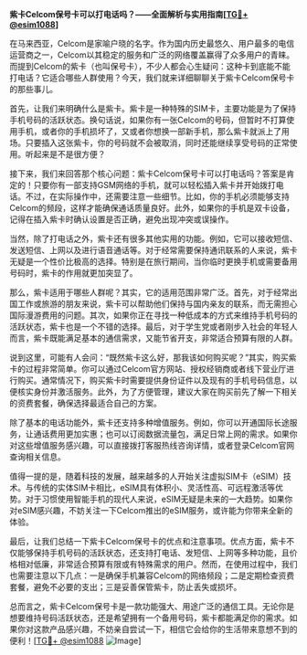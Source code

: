 **紫卡Celcom保号卡可以打电话吗？——全面解析与实用指南[[TG💪+ @esim1088](https://t.me/s/esim1088)]**

在马来西亚，Celcom是家喻户晓的名字。作为国内历史最悠久、用户最多的电信运营商之一，Celcom以其稳定的服务和广泛的网络覆盖赢得了众多用户的青睐。而提到Celcom的紫卡（也叫保号卡），不少人都会心生疑问：这种卡到底能不能打电话？它适合哪些人群使用？今天，我们就来详细聊聊关于紫卡Celcom保号卡的那些事儿。

首先，让我们来明确什么是紫卡。紫卡是一种特殊的SIM卡，主要功能是为了保持手机号码的活跃状态。换句话说，如果你有一张Celcom的号码，但暂时不打算使用手机，或者你的手机损坏了，又或者你想换一部新手机，那么紫卡就派上了用场。只要插入这张紫卡，你的号码就不会被取消，同时还能继续享受号码的正常使用。听起来是不是很方便？

接下来，我们来回答那个核心问题：紫卡Celcom保号卡可以打电话吗？答案是肯定的！只要你有一部支持GSM网络的手机，就可以轻松插入紫卡并开始拨打电话。不过，在实际操作中，还需要注意一些细节。比如，你的手机必须能够支持Celcom的频段，这样才能确保通话质量良好。此外，如果你的手机是双卡设备，记得在插入紫卡时确认设置是否正确，避免出现冲突或误操作。

当然，除了打电话之外，紫卡还有很多其他实用的功能。例如，它可以接收短信、发送短信、上网以及进行语音通话等。对于经常需要保持通讯联系的人来说，紫卡无疑是一个性价比极高的选择。特别是在旅行期间，当你临时更换手机或需要备用号码时，紫卡的作用就更加突显了。

那么，紫卡适用于哪些人群呢？其实，它的适用范围非常广泛。首先，对于经常出国工作或旅游的朋友来说，紫卡可以帮助他们保持与国内亲友的联系，而无需担心国际漫游费用的问题。其次，如果你正在寻找一种低成本的方式来维持手机号码的活跃状态，紫卡也是一个不错的选择。最后，对于学生党或者刚步入社会的年轻人而言，紫卡既能满足基本的通信需求，又能节省开支，非常适合预算有限的人群。

说到这里，可能有人会问：“既然紫卡这么好，那我该如何购买呢？”其实，购买紫卡的过程非常简单。你可以通过Celcom官方网站、授权经销商或者线下营业厅进行购买。通常情况下，购买紫卡时需要提供身份证件以及现有的手机号码信息，以便核实身份并激活服务。此外，为了方便管理，建议大家在购买前先了解一下相关的资费套餐，确保选择最适合自己的方案。

除了基本的电话功能外，紫卡还支持多种增值服务。例如，你可以开通国际长途服务，让通话费用更加实惠；也可以订阅数据流量包，满足日常上网的需求。如果你对这些增值服务感兴趣，可以直接拨打客服热线咨询详情，或者登录Celcom官网查询相关信息。

值得一提的是，随着科技的发展，越来越多的人开始关注虚拟SIM卡（eSIM）技术。与传统的实体SIM卡相比，eSIM具有体积小、灵活性高、可远程激活等优势。对于习惯使用智能手机的现代人来说，eSIM无疑是未来的一大趋势。如果你对eSIM感兴趣，不妨关注一下Celcom推出的eSIM服务，或许能为你带来全新的体验。

最后，让我们总结一下紫卡Celcom保号卡的优点和注意事项。优点方面，紫卡不仅能够保持手机号码的活跃状态，还支持打电话、发短信、上网等多种功能，且价格相对低廉，非常适合预算有限或有特殊需求的用户。然而，在使用过程中，我们也需要注意以下几点：一是确保手机兼容Celcom的网络频段；二是定期检查资费套餐，避免不必要的支出；三是妥善保管紫卡，防止丢失或损坏。

总而言之，紫卡Celcom保号卡是一款功能强大、用途广泛的通信工具。无论你是想要维持号码活跃状态，还是希望拥有一个备用号码，紫卡都能满足你的需求。如果你对这款产品感兴趣，不妨亲自尝试一下，相信它会给你的生活带来意想不到的便利！[[TG💪+ @esim1088](https://t.me/s/esim1088) ![Image](https://i.postimg.cc/4NQfJmqS/Snipaste-2025-05-13-00-14-12.png)]